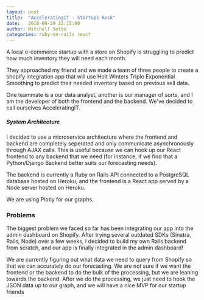 ```yaml
---
layout: post
title:  "AcceleratingIT - Startups Rock"
date:   2018-09-29 22:15:00
author: Mitchell Sotto
categories: ruby-on-rails react
---
```

A local e-commerce startup with a store on Shopify is struggling to predict how much inventory they will need each month. 

They approached my friend and we made a team of three people to create a shopify integration app that will use Holt Winters Triple Exponential Smoothing to predict their needed inventory based on previous sell data. 

One teammate is a our data analyst, another is our manager of sorts, and I am the developer of both the frontend and the backend. We've decided to call ourselves AcceleratingIT.

##### System Architecture
I decided to use a microservice architecture where the frontend and backend are completely seperated and only communicate asynchronously through AJAX calls. This is useful because we can hook up our React frontend to any backend that we need (for instance, if we find that a Python/Django Backend better suits our forecasting needs).

The backend is currently a Ruby on Rails API connected to a PostgreSQL database hosted on Heroku, and the frontend is a React app served by a Node server hosted on Heroku.

We are using Plotly for our graphs.

### Problems
The biggest problem we faced so far has been integrating our app into the admin dashboard on Shopify. After trying several outdated SDKs (Sinatra, Rails, Node) over a few weeks, I decided to build my own Rails backend from scratch, and our app is finally integrated in the admin dashboard!

We are currently figuring out what data we need to query from Shopify so that we can accurately do our forecasting. We are not sure if we want the frontend or the backend to do the bulk of the processing, but we are leaning towards the backend. After we do the processing, we just need to hook the JSON data up to our graph, and we will have a nice MVP for our startup friends
